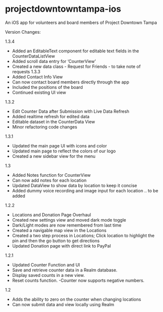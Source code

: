 # projectdowntowntampa-ios
An iOS app for volunteers and board members of Project Downtown Tampa

Version Changes:

1.3.4
- Added an EditableText component for editable text fields in the CounterDataListView
- Added scroll data entry for ‘CounterView’
- Created a new data class - Request for Friends - to take note of requests
1.3.3
- Added Contact Info View
- Can now contact board members directly through the app
- Included the positions of the board
- Continued existing UI view

1.3.2
- Edit Counter Data after Submission with Live Data Refresh
- Added realtime refresh for edited data
- Editable dataset in the CounterData View
- Minor refactoring code changes

1.3.1
- Updated the main page UI with icons and color
- Updated main page to reflect the colors of our logo
- Created a new sidebar view for the menu

1.3
- Added Notes function for CounterView
- Can now add notes for each location
- Updated DataView to show data by location to keep it concise
- Added dummy voice recording and image input for each location .. to be added

1.2.2
- Locations and Donation Page Overhaul
- Created new settings view and moved dark mode toggle
- Dark/Light modes are now remembered from last time
- Created a navigable map view in the Locations
- Created a two step process in Locations; Click location to highlight the pin and then the go button to get directions
- Updated Donation page with direct link to PayPal

1.2.1 
- Updated Counter Function and UI
- Save and retrieve counter data in a Realm database.
- Display saved counts in a new view.
- Reset counts function.
-Counter now supports negative numbers. 

1.2
- Adds the ability to zero on the counter when changing locations
- Can now submit data and view locally using Realm
